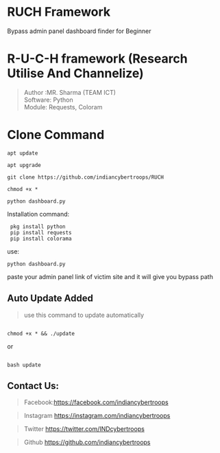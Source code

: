 # RUCH Framework
Bypass admin panel dashboard finder for Beginner 
																	
# R-U-C-H framework (Research Utilise And Channelize)				         	
>Author :MR. Sharma (TEAM ICT)		             
>Software: Python 							                    	
> Module: Requests, Coloram					          	
		
# Clone Command 

```
apt update
```
```
apt upgrade
```
```
git clone https://github.com/indiancybertroops/RUCH
```
```
chmod +x *
```
```
python dashboard.py
```

Installation command:
	
	 pkg install python
	 pip install requests
	 pip install colorama 
use: 
```
python dashboard.py
```
paste your admin panel link of victim site and it will give you bypass path
## Auto Update Added 
>use this command to update automatically
```

chmod +x * && ./update
```
or
```

bash update
```



## Contact Us: 
>Facebook:https://facebook.com/indiancybertroops




>Instagram
https://instagram.com/indiancybertroops


>Twitter
https://twitter.com/INDcybertroops


>Github
https://github.com/indiancybertroops

